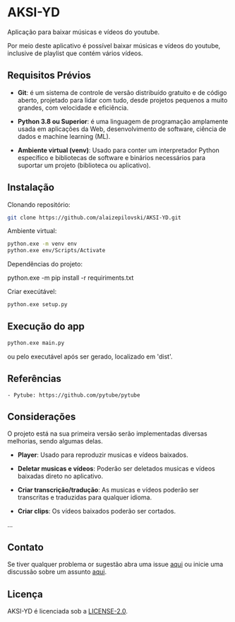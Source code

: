 # AKSI-YD
Aplicação para baixar músicas e vídeos do youtube.

Por meio deste aplicativo é possível baixar músicas e vídeos do youtube, inclusive de playlist que contém vários vídeos.

Requisitos Prévios
-----------

- **Git**: é um sistema de controle de versão distribuído gratuito e de código aberto, projetado para lidar com tudo, desde projetos pequenos a muito grandes, com velocidade e eficiência.

- **Python 3.8 ou Superior**: é uma linguagem de programação amplamente usada em aplicações da Web, desenvolvimento de software, ciência de dados e machine learning (ML).

- **Ambiente virtual (venv)**: Usado para conter um interpretador Python específico e bibliotecas de software e binários necessários para suportar um projeto (biblioteca ou aplicativo).


Instalação
-----------

Clonando repositório:

```sh
git clone https://github.com/alaizepilovski/AKSI-YD.git
```

Ambiente virtual:

```sh
python.exe -m venv env
python.exe env/Scripts/Activate
```

Dependências do projeto:


python.exe -m pip install -r requiriments.txt

Criar execútável:

```sh
python.exe setup.py
```

Execução do app
-----------

```sh
python.exe main.py
```
ou pelo executável após ser gerado, localizado em 'dist'.

Referências
-----------
    - Pytube: https://github.com/pytube/pytube

Considerações
-----------

O projeto está na sua primeira versão serão implementadas diversas melhorias, sendo algumas delas.

- **Player**: Usado para reproduzir musicas e vídeos baixados.

- **Deletar musicas e vídeos**: Poderão ser deletados musicas e vídeos baixadas direto no aplicativo.

- **Criar transcrição/tradução**: As musicas e vídeos poderão ser transcritas e traduzidas para qualquer idioma.

- **Criar clips**: Os vídeos baixados poderão ser cortados.

...

Contato
-----------
Se tiver qualquer problema or sugestão abra uma issue [aqui](https://github.com/alaizepilovski/AKSI-YD/issues) ou inicie uma discussão sobre um assunto [aqui](https://github.com/alaizepilovski/AKSI-YD/discussions).

Licença
-----------
AKSI-YD é licenciada sob a [LICENSE-2.0](LICENSE).




